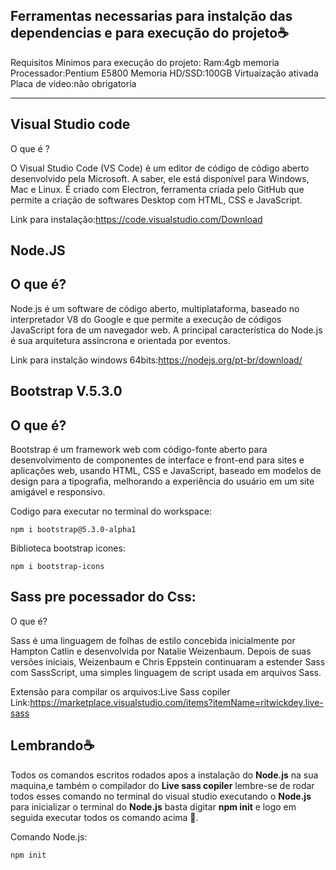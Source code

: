 ## Ferramentas necessarias para instalção das dependencias e para execução do projeto☕

Requisitos Minimos para execução do projeto: 
Ram:4gb memoria 
Processador:Pentium E5800 
Memoria HD/SSD:100GB 
Virtuaização ativada 
Placa de video:não obrigatoria

----------------


## Visual Studio code

O que é ?

O Visual Studio Code (VS Code) é um editor de código de código aberto desenvolvido pela Microsoft.
A saber, ele está disponível para Windows, Mac e Linux. É criado com Electron, ferramenta criada pelo GitHub que permite a criação de softwares Desktop com HTML, CSS e JavaScript.

Link para instalação:https://code.visualstudio.com/Download


## Node.JS

## O que é?

Node.js é um software de código aberto, multiplataforma, baseado no interpretador V8 do Google
e que permite a execução de códigos JavaScript fora de um navegador web. A principal característica do Node.js 
é sua arquitetura assíncrona e orientada por eventos. 

Link para instalção windows 64bits:https://nodejs.org/pt-br/download/


## Bootstrap V.5.3.0 

## O que é?

Bootstrap é um framework web com código-fonte aberto para desenvolvimento de componentes de interface e front-end para sites e aplicações web,
usando HTML, CSS e JavaScript, baseado em modelos de design para a tipografia, melhorando a experiência do usuário em um site amigável e responsivo.

Codigo para executar no terminal do workspace:


```
npm i bootstrap@5.3.0-alpha1
```

Biblioteca bootstrap icones:

```
npm i bootstrap-icons
```

## Sass pre pocessador do Css:

O que é?

Sass é uma linguagem de folhas de estilo concebida inicialmente por Hampton Catlin e desenvolvida por Natalie Weizenbaum. Depois de suas 
versões iniciais, Weizenbaum e Chris Eppstein continuaram a estender Sass com SassScript, uma simples linguagem de script usada em arquivos Sass.


Extensão para compilar os arquivos:Live Sass copiler
Link:https://marketplace.visualstudio.com/items?itemName=ritwickdey.live-sass


## Lembrando☕

Todos os comandos escritos rodados apos a instalação do **Node.js** na sua maquina,e também o compilador do **Live sass copiler** lembre-se de rodar todos esses comando no terminal do visual studio executando o **Node.js** para inicializar o terminal do **Node.js** basta digitar **npm init** e logo em seguida executar todos os comando acima 📘.  
 
Comando Node.js:

```
npm init
```




